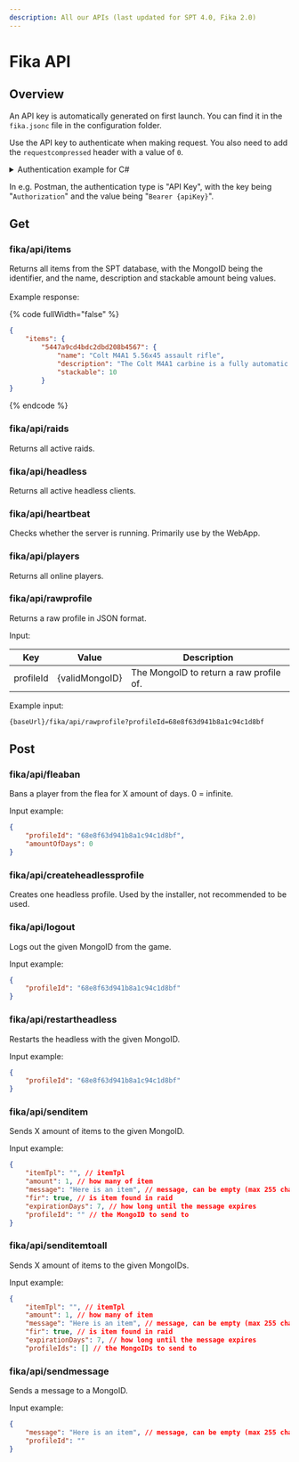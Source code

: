 ```yaml
---
description: All our APIs (last updated for SPT 4.0, Fika 2.0)
---
```


# Fika API

## Overview

An API key is automatically generated on first launch. You can find it in the `fika.jsonc` file in the configuration folder.

Use the API key to authenticate when making request. You also need to add the `requestcompressed` header with a value of `0`.

<details>

<summary>Authentication example for C#</summary>

```csharp
client.DefaultRequestHeaders.Authorization = new AuthenticationHeaderValue("Bearer", config.APIKey);
client.DefaultRequestHeaders.Add("requestcompressed", "0");
```

</details>

In e.g. Postman, the authentication type is "API Key", with the key being "`Authorization`" and the value being "`Bearer {apiKey}`".

## Get

### fika/api/items

Returns all items from the SPT database, with the MongoID being the identifier, and the name, description and stackable amount being values.\
\
Example response:

{% code fullWidth="false" %}
```json
{
    "items": {
        "5447a9cd4bdc2dbd208b4567": {
            "name": "Colt M4A1 5.56x45 assault rifle",
            "description": "The Colt M4A1 carbine is a fully automatic variant of the basic M4 Carbine and was primarily designed for special operations use.\nHowever, U.S. Special Operations Command (USSOCOM) was soon to adopt the M4A1 for almost all special operations units, followed later by general introduction of the M4A1 into service with the U.S. Army and Marine Corps.",
            "stackable": 10
        }
}
```
{% endcode %}

### fika/api/raids

Returns all active raids.

### fika/api/headless

Returns all active headless clients.

### fika/api/heartbeat

Checks whether the server is running. Primarily use by the WebApp.

### fika/api/players

Returns all online players.

### fika/api/rawprofile

Returns a raw profile in JSON format.

Input:

<table data-full-width="false"><thead><tr><th>Key</th><th>Value</th><th>Description</th></tr></thead><tbody><tr><td>profileId</td><td>{validMongoID}</td><td>The MongoID to return a raw profile of.</td></tr></tbody></table>

Example input:

`{baseUrl}/fika/api/rawprofile?profileId=68e8f63d941b8a1c94c1d8bf`

## Post

### fika/api/fleaban

Bans a player from the flea for X amount of days. 0 = infinite.

Input example:

```json
{
    "profileId": "68e8f63d941b8a1c94c1d8bf",
    "amountOfDays": 0
}
```

### fika/api/createheadlessprofile

Creates one headless profile. Used by the installer, not recommended to be used.

### fika/api/logout

Logs out the given MongoID from the game.

Input example:

```json
{
    "profileId": "68e8f63d941b8a1c94c1d8bf"
}
```

### fika/api/restartheadless

Restarts the headless with the given MongoID.

Input example:

```json
{
    "profileId": "68e8f63d941b8a1c94c1d8bf"
}
```

### fika/api/senditem

Sends X amount of items to the given MongoID.

Input example:

```json
{
    "itemTpl": "", // itemTpl
    "amount": 1, // how many of item
    "message": "Here is an item", // message, can be empty (max 255 chars)
    "fir": true, // is item found in raid
    "expirationDays": 7, // how long until the message expires
    "profileId": "" // the MongoID to send to
}
```

### fika/api/senditemtoall

Sends X amount of items to the given MongoIDs.

Input example:

```json
{
    "itemTpl": "", // itemTpl
    "amount": 1, // how many of item
    "message": "Here is an item", // message, can be empty (max 255 chars)
    "fir": true, // is item found in raid
    "expirationDays": 7, // how long until the message expires
    "profileIds": [] // the MongoIDs to send to
```

### fika/api/sendmessage

Sends a message to a MongoID.

Input example:

```json
{
    "message": "Here is an item", // message, can be empty (max 255 chars),
    "profileId": ""
}
```
